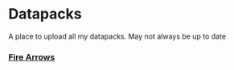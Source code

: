 # Datapacks
A place to upload all my datapacks. May not always be up to date

### [Fire Arrows](https://github.com/WaifuBeforeLaifu/Datapacks/tree/master/Fire%20Arrows)
